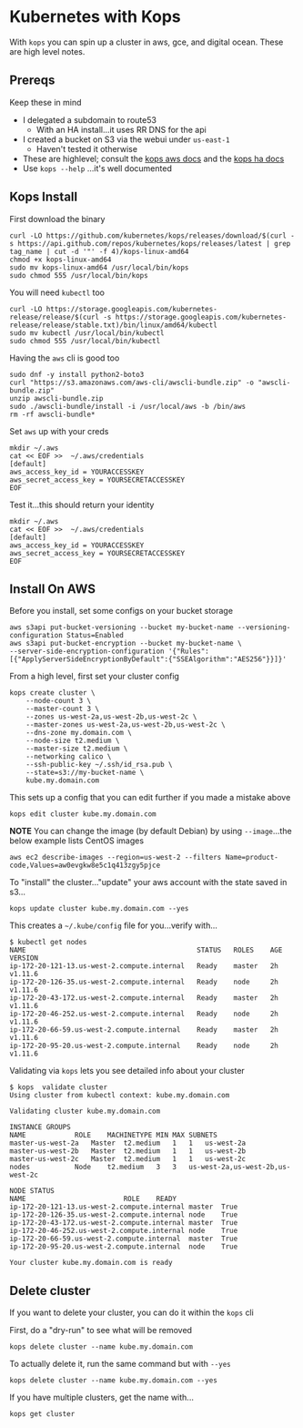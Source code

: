 # Kubernetes with Kops

With `kops` you can spin up a cluster in aws, gce, and digital ocean. These are high level notes.

## Prereqs

Keep these in mind

* I delegated a subdomain to route53
  * With an HA install...it uses RR DNS for the api
* I created a bucket on S3 via the webui under `us-east-1`
  * Haven't tested it otherwise
* These are highlevel; consult the [kops aws docs](https://github.com/kubernetes/kops/blob/master/docs/aws.md) and the [kops ha docs](https://github.com/kubernetes/kops/blob/master/docs/high_availability.md#advanced-example)
* Use `kops --help` ...it's well documented

## Kops Install

First download the binary

```
curl -LO https://github.com/kubernetes/kops/releases/download/$(curl -s https://api.github.com/repos/kubernetes/kops/releases/latest | grep tag_name | cut -d '"' -f 4)/kops-linux-amd64
chmod +x kops-linux-amd64
sudo mv kops-linux-amd64 /usr/local/bin/kops
sudo chmod 555 /usr/local/bin/kops
```

You will need `kubectl` too

```
curl -LO https://storage.googleapis.com/kubernetes-release/release/$(curl -s https://storage.googleapis.com/kubernetes-release/release/stable.txt)/bin/linux/amd64/kubectl
sudo mv kubectl /usr/local/bin/kubectl
sudo chmod 555 /usr/local/bin/kubectl
```

Having the `aws` cli is good too

```
sudo dnf -y install python2-boto3
curl "https://s3.amazonaws.com/aws-cli/awscli-bundle.zip" -o "awscli-bundle.zip"
unzip awscli-bundle.zip
sudo ./awscli-bundle/install -i /usr/local/aws -b /bin/aws
rm -rf awscli-bundle*
```

Set `aws` up with your creds

```
mkdir ~/.aws
cat << EOF >>  ~/.aws/credentials
[default]
aws_access_key_id = YOURACCESSKEY
aws_secret_access_key = YOURSECRETACCESSKEY
EOF
```

Test it...this should return your identity

```
mkdir ~/.aws
cat << EOF >>  ~/.aws/credentials
[default]
aws_access_key_id = YOURACCESSKEY
aws_secret_access_key = YOURSECRETACCESSKEY
EOF
```

## Install On AWS

Before you install, set some configs on your bucket storage

```
aws s3api put-bucket-versioning --bucket my-bucket-name --versioning-configuration Status=Enabled
aws s3api put-bucket-encryption --bucket my-bucket-name \
--server-side-encryption-configuration '{"Rules":[{"ApplyServerSideEncryptionByDefault":{"SSEAlgorithm":"AES256"}}]}'
```

From a high level, first set your cluster config

```
kops create cluster \
    --node-count 3 \
    --master-count 3 \
    --zones us-west-2a,us-west-2b,us-west-2c \
    --master-zones us-west-2a,us-west-2b,us-west-2c \
    --dns-zone my.domain.com \
    --node-size t2.medium \
    --master-size t2.medium \
    --networking calico \
    --ssh-public-key ~/.ssh/id_rsa.pub \
    --state=s3://my-bucket-name \
    kube.my.domain.com
```

This sets up a config that you can edit further if you made a mistake above

```
kops edit cluster kube.my.domain.com
```

**NOTE** You can change the image (by default Debian) by using `--image`...the below example lists CentOS images

```
aws ec2 describe-images --region=us-west-2 --filters Name=product-code,Values=aw0evgkw8e5c1q413zgy5pjce
```

To "install" the cluster..."update" your aws account with the state saved in s3...

```
kops update cluster kube.my.domain.com --yes
```

This creates a `~/.kube/config` file for you...verify with...

```
$ kubectl get nodes
NAME                                          STATUS   ROLES    AGE   VERSION
ip-172-20-121-13.us-west-2.compute.internal   Ready    master   2h    v1.11.6
ip-172-20-126-35.us-west-2.compute.internal   Ready    node     2h    v1.11.6
ip-172-20-43-172.us-west-2.compute.internal   Ready    master   2h    v1.11.6
ip-172-20-46-252.us-west-2.compute.internal   Ready    node     2h    v1.11.6
ip-172-20-66-59.us-west-2.compute.internal    Ready    master   2h    v1.11.6
ip-172-20-95-20.us-west-2.compute.internal    Ready    node     2h    v1.11.6
```

Validating via `kops` lets you  see detailed info about your cluster

```
$ kops  validate cluster
Using cluster from kubectl context: kube.my.domain.com

Validating cluster kube.my.domain.com

INSTANCE GROUPS
NAME			ROLE	MACHINETYPE	MIN	MAX	SUBNETS
master-us-west-2a	Master	t2.medium	1	1	us-west-2a
master-us-west-2b	Master	t2.medium	1	1	us-west-2b
master-us-west-2c	Master	t2.medium	1	1	us-west-2c
nodes			Node	t2.medium	3	3	us-west-2a,us-west-2b,us-west-2c

NODE STATUS
NAME						ROLE	READY
ip-172-20-121-13.us-west-2.compute.internal	master	True
ip-172-20-126-35.us-west-2.compute.internal	node	True
ip-172-20-43-172.us-west-2.compute.internal	master	True
ip-172-20-46-252.us-west-2.compute.internal	node	True
ip-172-20-66-59.us-west-2.compute.internal	master	True
ip-172-20-95-20.us-west-2.compute.internal	node	True

Your cluster kube.my.domain.com is ready
```

## Delete cluster

If you want to delete your cluster, you can do it within the `kops` cli

First, do a "dry-run" to see what will be removed

```
kops delete cluster --name kube.my.domain.com
```

To actually delete it, run the same command but with `--yes`

```
kops delete cluster --name kube.my.domain.com --yes
```

If you have multiple clusters, get the name with...

```
kops get cluster
```
